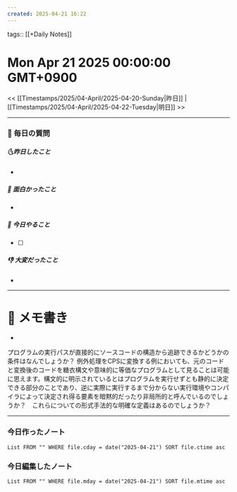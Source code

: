 ```yaml
---
created: 2025-04-21 16:22
---
```

tags:: [[+Daily Notes]]

# Mon Apr 21 2025 00:00:00 GMT+0900

<< [[Timestamps/2025/04-April/2025-04-20-Sunday|昨日]] | [[Timestamps/2025/04-April/2025-04-22-Tuesday|明日]] >>

---
### 📅 毎日の質問
##### 🌜昨日したこと
-

##### 🙌 面白かったこと
-

##### 🚀 今日やること
- [ ]

##### 👎 大変だったこと
-

---
# 📝 メモ書き
-
プログラムの実行パスが直接的にソースコードの構造から追跡できるかどうかの条件はなんでしょうか？
例外処理をCPSに変換する例においても、元のコードと変換後のコードを糖衣構文や意味的に等価なプログラムとして見ることは可能に思えます。構文的に明示されているとはプログラムを実行せずとも静的に決定できる部分のことであり、逆に実際に実行するまで分からない実行環境やコンパイラによって決定され得る要素を暗黙的だったり非局所的と呼んでいるのでしょうか？　これらについての形式手法的な明確な定義はあるのでしょうか？

---
### 今日作ったノート
```dataview
List FROM "" WHERE file.cday = date("2025-04-21") SORT file.ctime asc
```

### 今日編集したノート
```dataview
List FROM "" WHERE file.mday = date("2025-04-21") SORT file.mtime asc
```
